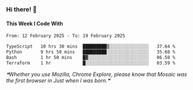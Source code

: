 ### Hi there! 👋

#### This Week I Code With
<!--START_SECTION:waka-->

```txt
From: 12 February 2025 - To: 19 February 2025

TypeScript   10 hrs 30 mins  █████████▒░░░░░░░░░░░░░░░   37.64 %
Python       9 hrs 58 mins   █████████░░░░░░░░░░░░░░░░   35.68 %
Bash         1 hr 50 mins    █▓░░░░░░░░░░░░░░░░░░░░░░░   06.58 %
Terraform    1 hr            █░░░░░░░░░░░░░░░░░░░░░░░░   03.59 %
```

<!--END_SECTION:waka-->

<!--STARTS_HERE_QUOTE_README-->
<i>❝Whether you use Mozilla, Chrome Explore, please know that Mosaic was the first browser in  Just when I was born.❞</i>
<!--ENDS_HERE_QUOTE_README-->
